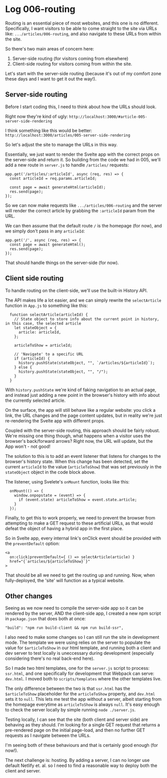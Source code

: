 # Log 006-routing
Routing is an essential piece of most websites, and this one is no different. Specifically, I want visitors to be able to come straight to the site via URLs like: `.../articles/006-routing`, and also navigate to these URLs from within the site.

So there's two main areas of concern here: 
  1. Server-side routing (for visitors coming from elsewhere)
  2. Client-side routing for visitors coming from within the site.

Let's start with the server-side routing (because it's out of my comfort zone these days and I want to get it out the way!).

## Server-side routing
Before I start coding this, I need to think about how the URLs should look.

Right now they're kind of ugly: 
`http://localhost:3000/#article-005-server-side-rendering`

I think something like this would be better:
`http://localhost:3000/articles/005-server-side-rendering`

So let's adjust the site to manage the URLs in this way.

Essentially, we just want to render the Svelte app with the correct props on the server-side and return it. So building from the code we had in 005, we'll add a new route in `server.js` to handle `/articles/` requests:
```
app.get('/articles/:articleId', async (req, res) => {
  const articleId = req.params.articleId;

  const page = await generateHtml(articleId);
  res.send(page);
});
```

So we can now make requests like `.../articles/006-routing` and the server will render the correct article by grabbing the `:articleId` param from the URL.

We can then assume that the default route `/` is the homepage (for now), and we simply don't pass in any `articleId`:

```
app.get('/', async (req, res) => {
  const page = await generateHtml();
  res.send(page);
});
```
That should handle things on the server-side (for now).

## Client side routing
To handle routing on the client-side, we'll use the built-in History API.

The API makes life a lot easier, and we can simply rewrite the `selectArticle` function in `App.js` to something like this:
```
  function selectArticle(articleId) {
    // State object to store info about the current point in history, in this case, the selected article
    let stateObject = {
      article: articleId,
    };

    articleToShow = articleId;

    // 'Navigate' to a specific URL
    if (articleId) { 
      history.pushState(stateObject, "", `/articles/${articleId}`);
    } else {
      history.pushState(stateObject, "", "/");
    }
  }
```

With `history.pushState` we're kind of faking navigation to an actual page, and instead just adding a new point in the browser's history with info about the currently selected article. 

On the surface, the app will still behave like a regular website: you click a link, the URL changes and the page content updates, but in reality we're just re-rendering the Svelte app with different props.

Coupled with the server-side routing, this approach should be fairly robust. We're missing one thing though, what happens when a visitor uses the browser's back/forward arrows? Right now, the URL will update, but the App won't - not good!

The solution to this is to add an event listener that listens for changes to the browser's history state. When this change has been detected, set the current `articleId` to the value (`articleToShow`) that was set previously in the `stateObject` object in the code block above.

The listener, using Svelete's `onMount` function, looks like this:
```
  onMount(() => {
    window.onpopstate = (event) => {
      if (event.state) articleToShow = event.state.article;
    }
  });
```

Finally, to get this to work properly, we need to prevent the browser from attempting to make a GET request to these artificial URLs, as that would defeat the object of having a hybrid app in the first place.

So in Svelte app, every internal link's onClick event should be provided with the `preventDefault` option:
```
<a
  on:click|preventDefault={ () => selectArticle(article) }
  href="{`articles/${articleToShow}`}"
>
```

That should be all we need to get the routing up and running. Now, when fully-deployed, the 'site' will function as a typical website.

## Other changes
Seeing as we now need to compile the server-side app so it can be rendered by the server, AND the client-side app, I created a new npm script in `package.json` that does both at once:

```
"build": "npm run build-client && npm run build-ssr",
```

I also need to make some changes so I can still run the site in development mode. The template we were using relies on the server to populate the value for `$articleToShow` in our html template, and running both a client and dev server to test locally is uneccessary during development (especially considering there's no real back-end here).

So I made two html templates, one for the `server.js` script to process: `ssr.html`, and one specifically for development that Webpack can serve: `dev.html`. I moved both to `scripts/templates` where the other templates live.

The only difference between the two is that `ssr.html` has the `$articleToShow` placeholder for the `articleToShow` property, and `dev.html` sets it to `null`. This lets me test the app without a server, albeit starting from the homepage everytime as `articleToShow` is always `null`. It's easy enough to check the server locally by simple running `node ./server.js`.

Testing locally, I can see that the site (both client and server side) are behaving as they should. I'm looking for a single GET request that returns a pre-rendered page on the initial page-load, and then no further GET requests as I navigate between the URLs.

I'm seeing both of these behaviours and that is certainly good enough (for now!).

The next challenge is: hosting. By adding a server, I can no longer use default Netlify et. al. so I need to find a reasonable way to deploy both the client and server.
